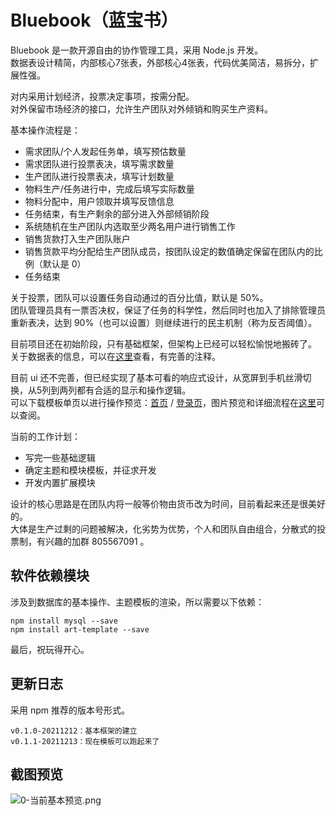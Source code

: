 # Bluebook（蓝宝书）

Bluebook 是一款开源自由的协作管理工具，采用 Node.js 开发。  
数据表设计精简，内部核心7张表，外部核心4张表，代码优美简洁，易拆分，扩展性强。

对内采用计划经济，投票决定事项，按需分配。  
对外保留市场经济的接口，允许生产团队对外倾销和购买生产资料。

基本操作流程是：

+ 需求团队/个人发起任务单，填写预估数量
+ 需求团队进行投票表决，填写需求数量
+ 生产团队进行投票表决，填写计划数量
+ 物料生产/任务进行中，完成后填写实际数量
+ 物料分配中，用户领取并填写反馈信息
+ 任务结束，有生产剩余的部分进入外部倾销阶段
+ 系统随机在生产团队内选取至少两名用户进行销售工作
+ 销售货款打入生产团队账户
+ 销售货款平均分配给生产团队成员，按团队设定的数值确定保留在团队内的比例（默认是 0）
+ 任务结束

关于投票，团队可以设置任务自动通过的百分比值，默认是 50%。  
团队管理员具有一票否决权，保证了任务的科学性，然后同时也加入了排除管理员重新表决，达到 90%（也可以设置）则继续进行的民主机制（称为反否阈值）。

目前项目还在初始阶段，只有基础框架，但架构上已经可以轻松愉悦地搬砖了。  
关于数据表的信息，可以在[这里](control/app_init.js)查看，有完善的注释。

目前 ui 还不完善，但已经实现了基本可看的响应式设计，从宽屏到手机丝滑切换，从5列到两列都有合适的显示和操作逻辑。  
可以下载模板单页以进行操作预览：[首页](theme/default/index_preview.html) / [登录页](theme/default/login_preview.html)，图片预览和详细流程在[这里](https://github.com/gearkey/bluebook_doc)可以查阅。

当前的工作计划：

+ 写完一些基础逻辑
+ 确定主题和模块模板，并征求开发
+ 开发内置扩展模块

设计的核心思路是在团队内将一般等价物由货币改为时间，目前看起来还是很美好的。  
大体是生产过剩的问题被解决，化劣势为优势，个人和团队自由组合，分散式的投票制，有兴趣的加群 805567091 。

## 软件依赖模块

涉及到数据库的基本操作、主题模板的渲染，所以需要以下依赖：

```
npm install mysql --save
npm install art-template --save
```

最后，祝玩得开心。

## 更新日志

采用 npm 推荐的版本号形式。

```
v0.1.0-20211212：基本框架的建立
v0.1.1-20211213：现在模板可以跑起来了
```

## 截图预览

![0-当前基本预览.png](https://disk.vvnote.org/gearkey/post-285/1.png)

